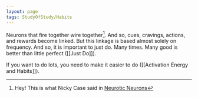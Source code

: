 ```yaml
---
layout: page
tags: StudyOfStudy/Habits 
---
```


Neurons that fire together wire together[^1]. And so, cues, cravings, actions, and rewards become linked. But this linkage is based almost solely on frequency. And so, it is important to just do. Many times. Many good is better than little perfect ([[Just Do]]).

If you want to do lots, you need to make it easier to do ([[Activation Energy and Habits]]).

[^1]: Hey! This is what Nicky Case said in [Neurotic Neurons](https://ncase.me/neurons/)
